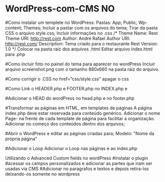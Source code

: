 # WordPress-com-CMS NO 

#Como instalar um templete no WordPress:
	Pastas:
		App;
		Public;
		Wp-content;
		Themes;
			Incluir a pastar com os arquivos do tema;
				Tirar da pasta CSS o arquivo style.css;
				Incluir informações no .css
          /*
          Theme Name: Rest
          Theme URI: http://rest.com
          Author: André Rafael
          Author URI: http://rest.com/
          Description: Tema criado para o restaurante Rest
          Version: 1.0
          */
				Colocar na pasta raiz dos arquivos .html
				Editar arquivo índex.html para .php

#Como incluir foto no painel do tema para aparecer no wordPress
	Incluir arquivo screenshot.png com o tamanho 880x660 na pasta raiz do arquivo.

#Como corrigir o .CSS no href=”css/style.css” apagar o css 
<link rel="stylesheet" href="<?php echo get_stylesheet_directory_uri(); ?>/style.css">

#Como Link o HEADER.php e FOOTER.php no INDEX.php
	<?php get-header(); ?> e <?php get-footer(); ?>

#Adicionar o HEAD do wordPress no head.php e no footer.php
	<?php wp_head(); ?>
	<?php wp_footer();?>

#Transformar as páginas em HTML, em templates de páginas
A página índex.php deve estar reservada para conteúdo genérico.
Adicionar o nome Page- na frente de cada template de página para facilitar a organização.
Adicionar no começo dos conteúdos dentro dos arquivos;
<?php //Tamplete Name:Sobre ?>

#Abrir o WordPress e editar as páginas criadas para;
	Modelo: "Nome da própria página"
	
#Adicionar o Loop
	Adicionar o Loop nas páginas e ao index.php
	<?php if (have_posts() ) : while ( have_posts() ) : the_post() ;  ?>
		<?php the_title(); ?>
		<?php the_content(); ?>
		<?php endwhile; else: ?>
			<p><?php esc_html_e(‘Sorry, no posts matched your criteria. ’); ?></p>
	<?php endif; ?>

Utilizando o Advanced Custom fields no wordPress
#instalar o plugin 
#acessar os campos personalizados e adicionar as partes que iram ser usadas via CMS
#Adicionar no paragrafos e textos <?php the_field('titulo_historia') ?> e depois retira-los deixando-os somente no wordpress




